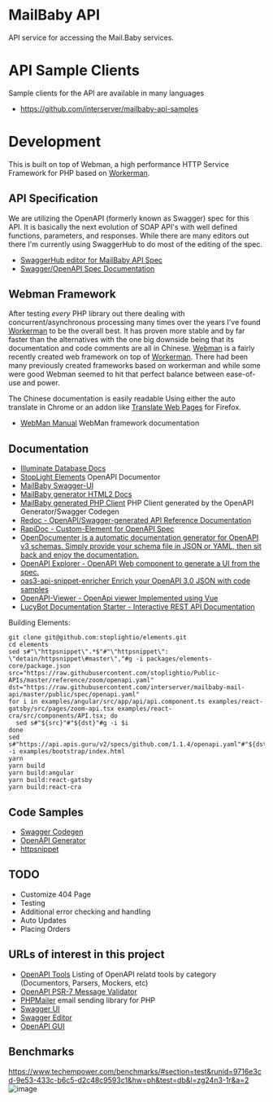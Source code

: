 # MailBaby API

API service for accessing the Mail.Baby services.

# API Sample Clients

Sample clients for the API are available in many languages

* https://github.com/interserver/mailbaby-api-samples

# Development

This is built on top of Webman, a high performance HTTP Service Framework for PHP based on [Workerman](https://github.com/walkor/workerman).

## API Specification

We are utilizing the OpenAPI (formerly known as Swagger) spec for this API.  It is basically the next evolution of SOAP API's with well defined functions, parameters, and responses.  While there are many editors out there I'm currently using SwaggerHub to do most of the editing of the spec.

* [SwaggerHub editor for MailBaby API Spec](https://app.swaggerhub.com/apis/InterServer/MailBaby/1.0.0)
* [Swagger/OpenAPI Spec Documentation](https://swagger.io/docs/specification/describing-responses/)

## Webman Framework

After testing *every* PHP library out there dealing with concurrent/asynchronous processing many times over the years I've found [Workerman](https://github.com/walkor/workerman) to be the overall best.  It has proven more stable and by far faster than the alternatives with the one big downside being that its documentation and code comments are all in Chinese.  [Webman](https://github.com/walkor/webman) is a fairly recently created web framework on top of [Workerman](https://github.com/walkor/workerman).  There had been many previously created frameworks based on workerman and while some were good Webman seemed to hit that perfect balance between ease-of-use and power.

The Chinese documentation is easily readable Using either the auto translate in Chrome or an addon like [Translate Web Pages](https://addons.mozilla.org/en-US/firefox/addon/traduzir-paginas-web/) for Firefox.

* [WebMan Manual](https://www.workerman.net/doc/webman) WebMan framework documentation

## Documentation

* [Illuminate Database Docs](https://laravel.com/docs/8.x/queries)
* [StopLight Elements](https://github.com/stoplightio/elements) OpenAPI Documentor
* [MailBaby Swagger-UI](https://api.mailbaby.net/doc/index.html)
* [MailBaby generator HTML2  Docs](https://mystage.interserver.net/html2/)
* [MailBaby generated PHP Client](https://github.com/interserver/mailbaby-client-php) PHP Client generated by the OpenAPI Generator/Swagger Codegen
* [Redoc - OpenAPI/Swagger-generated API Reference Documentation](https://github.com/Redocly/redoc)
* [RapiDoc - Custom-Element for OpenAPI Spec](https://github.com/mrin9/RapiDoc)
* [OpenDocumenter is a automatic documentation generator for OpenAPI v3 schemas. Simply provide your schema file in JSON or YAML, then sit back and enjoy the documentation. ](https://github.com/ouropencode/OpenDocumenter)
* [OpenAPI Explorer - OpenAPI Web component to generate a UI from the spec.](https://github.com/Rhosys/openapi-explorer)
* [oas3-api-snippet-enricher Enrich your OpenAPI 3.0 JSON with code samples ](https://github.com/cdwv/oas3-api-snippet-enricher/)
* [OpenAPI-Viewer - OpenApi viewer Implemented using Vue](https://github.com/mrin9/OpenAPI-Viewer)
* [LucyBot Documentation Starter - Interactive REST API Documentation ](https://github.com/LucyBot-Inc/documentation-starter)


Building Elements:

```
git clone git@github.com:stoplightio/elements.git
cd elements
sed s#"\"httpsnippet\".*$"#"\"httpsnippet\": \"detain/httpsnippet\#master\","#g -i packages/elements-core/package.json
src="https://raw.githubusercontent.com/stoplightio/Public-APIs/master/reference/zoom/openapi.yaml"
dst="https://raw.githubusercontent.com/interserver/mailbaby-mail-api/master/public/spec/openapi.yaml"
for i in examples/angular/src/app/api/api.component.ts examples/react-gatsby/src/pages/zoom-api.tsx examples/react-cra/src/components/API.tsx; do
  sed s#"${src}"#"${dst}"#g -i $i
done
sed s#"https://api.apis.guru/v2/specs/github.com/1.1.4/openapi.yaml"#"${dst}"#g -i examples/bootstrap/index.html
yarn
yarn build
yarn build:angular
yarn build:react-gatsby
yarn build:react-cra
```

## Code Samples

* [Swagger Codegen](https://github.com/swagger-api/swagger-codegen)
* [OpenAPI Generator](https://github.com/OpenAPITools/openapi-generator/)
* [httpsnippet](https://github.com/detain/httpsnippet)

## TODO

* Customize 404 Page
* Testing
* Additional error checking and handling
* Auto Updates
* Placing Orders

## URLs of interest in this project

* [OpenAPI Tools](https://openapi.tools/) Listing of OpenAPI relatd tools by category (Documentors, Parsers, Mockers, etc)
* [OpenAPI PSR-7 Message Validator](https://github.com/thephpleague/openapi-psr7-validator)
* [PHPMailer](https://github.com/PHPMailer/PHPMailer/) email sending library for PHP
* [Swagger UI](https://github.com/swagger-api/swagger-ui)
* [Swagger Editor](https://github.com/swagger-api/swagger-editor)
* [OpenAPI GUI](https://github.com/Mermade/openapi-gui)

## Benchmarks

https://www.techempower.com/benchmarks/#section=test&runid=9716e3cd-9e53-433c-b6c5-d2c48c9593c1&hw=ph&test=db&l=zg24n3-1r&a=2
![image](https://user-images.githubusercontent.com/6073368/96447814-120fc980-1245-11eb-938d-6ea408716c72.png)

